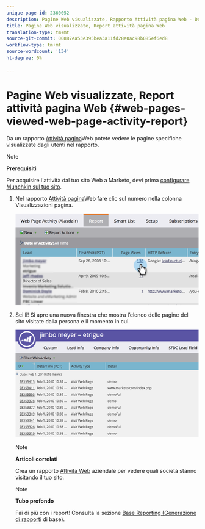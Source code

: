 ```yaml
---
unique-page-id: 2360052
description: Pagine Web visualizzate, Rapporto Attività pagina Web - Documenti Marketo - Documentazione prodotto
title: Pagine Web visualizzate, Report attività pagina Web
translation-type: tm+mt
source-git-commit: 00887ea53e395bea3a11fd28e0ac98b085ef6ed8
workflow-type: tm+mt
source-wordcount: '134'
ht-degree: 0%

---
```



# Pagine Web visualizzate, Report attività pagina Web {#web-pages-viewed-web-page-activity-report}

Da un rapporto [Attività pagina](../../../../../product-docs/reporting/basic-reporting/report-types/web-page-activity-report.md)Web potete vedere le pagine specifiche visualizzate dagli utenti nel rapporto.

>[!NOTE]
>
>**Prerequisiti**
>
>Per acquisire l&#39;attività dal tuo sito Web a Marketo, devi prima [configurare Munchkin sul tuo sito](../../../../../product-docs/administration/additional-integrations/add-munchkin-tracking-code-to-your-website.md).

1. Nel rapporto [Attività pagina](../../../../../product-docs/reporting/basic-reporting/report-types/web-page-activity-report.md)Web fare clic sul numero nella colonna Visualizzazioni pagina.

   ![](assets/image2014-9-16-14-3a54-3a8.png)

1. Sei lì! Si apre una nuova finestra che mostra l’elenco delle pagine del sito visitate dalla persona e il momento in cui.

   ![](assets/image2014-9-16-14-3a54-3a12.png)

   >[!NOTE]
   >
   >**Articoli correlati**
   >
   >
   >Crea un rapporto [Attività Web](../../../../../product-docs/reporting/basic-reporting/report-types/company-web-activity-report.md) aziendale per vedere quali società stanno visitando il tuo sito.

   >[!NOTE]
   >
   >**Tubo profondo**
   >
   >
   >Fai di più con i report! Consulta la sezione [Base Reporting (Generazione di rapporti](http://docs.marketo.com/display/docs/basic+reporting) di base).

